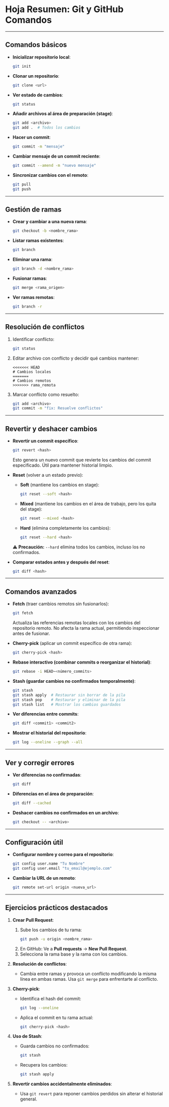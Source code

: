 # **Hoja Resumen: Git y GitHub Comandos**

---

## **Comandos básicos**

- **Inicializar repositorio local**:
  ```bash
  git init
  ```
- **Clonar un repositorio**:
  ```bash
  git clone <url>
  ```
- **Ver estado de cambios**:
  ```bash
  git status
  ```
- **Añadir archivos al área de preparación (stage)**:
  ```bash
  git add <archivo> 
  git add .  # Todos los cambios
  ```
- **Hacer un commit**:
  ```bash
  git commit -m "mensaje"
  ```
- **Cambiar mensaje de un commit reciente**:
  ```bash
  git commit --amend -m "nuevo mensaje"
  ```
- **Sincronizar cambios con el remoto**:
  ```bash
  git pull
  git push
  ```

---

## **Gestión de ramas**

- **Crear y cambiar a una nueva rama**:
  ```bash
  git checkout -b <nombre_rama>
  ```
- **Listar ramas existentes**:
  ```bash
  git branch
  ```
- **Eliminar una rama**:
  ```bash
  git branch -d <nombre_rama>
  ```
- **Fusionar ramas**:
  ```bash
  git merge <rama_origen>
  ```
- **Ver ramas remotas**:
  ```bash
  git branch -r
  ```

---

## **Resolución de conflictos**

1. Identificar conflicto:
   ```bash
   git status
   ```
2. Editar archivo con conflicto y decidir qué cambios mantener:
   ```text
   <<<<<<< HEAD
   # Cambios locales
   =======
   # Cambios remotos
   >>>>>>> rama_remota
   ```
3. Marcar conflicto como resuelto:
   ```bash
   git add <archivo>
   git commit -m "fix: Resuelve conflictos"
   ```

---

## **Revertir y deshacer cambios**

- **Revertir un commit específico**:
  ```bash
  git revert <hash>
  ```
  Esto genera un nuevo commit que revierte los cambios del commit especificado. Útil para mantener historial limpio.

- **Reset** (volver a un estado previo):
  - **Soft** (mantiene los cambios en stage):
    ```bash
    git reset --soft <hash>
    ```
  - **Mixed** (mantiene los cambios en el área de trabajo, pero los quita del stage):
    ```bash
    git reset --mixed <hash>
    ```
  - **Hard** (elimina completamente los cambios):
    ```bash
    git reset --hard <hash>
    ```
  ⚠️ **Precaución:** `--hard` elimina todos los cambios, incluso los no confirmados.

- **Comparar estados antes y después del reset**:
  ```bash
  git diff <hash>
  ```

---

## **Comandos avanzados**

- **Fetch** (traer cambios remotos sin fusionarlos):
  ```bash
  git fetch
  ```
  Actualiza las referencias remotas locales con los cambios del repositorio remoto. No afecta la rama actual, permitiendo inspeccionar antes de fusionar.

- **Cherry-pick** (aplicar un commit específico de otra rama):
  ```bash
  git cherry-pick <hash>
  ```
- **Rebase interactivo (combinar commits o reorganizar el historial)**:
  ```bash
  git rebase -i HEAD~<número_commits>
  ```
- **Stash (guardar cambios no confirmados temporalmente)**:
  ```bash
  git stash
  git stash apply  # Restaurar sin borrar de la pila
  git stash pop    # Restaurar y eliminar de la pila
  git stash list   # Mostrar los cambios guardados
  ```
- **Ver diferencias entre commits**:
  ```bash
  git diff <commit1> <commit2>
  ```
- **Mostrar el historial del repositorio**:
  ```bash
  git log --oneline --graph --all
  ```

---

## **Ver y corregir errores**

- **Ver diferencias no confirmadas**:
  ```bash
  git diff
  ```
- **Diferencias en el área de preparación**:
  ```bash
  git diff --cached
  ```
- **Deshacer cambios no confirmados en un archivo**:
  ```bash
  git checkout -- <archivo>
  ```

---

## **Configuración útil**

- **Configurar nombre y correo para el repositorio**:
  ```bash
  git config user.name "Tu Nombre"
  git config user.email "tu_email@ejemplo.com"
  ```
- **Cambiar la URL de un remoto**:
  ```bash
  git remote set-url origin <nueva_url>
  ```

---

## **Ejercicios prácticos destacados**

1. **Crear Pull Request**:
   1. Sube los cambios de tu rama:
      ```bash
      git push -u origin <nombre_rama>
      ```
   2. En GitHub: Ve a **Pull requests** → **New Pull Request**.
   3. Selecciona la rama base y la rama con los cambios.

2. **Resolución de conflictos**:
   - Cambia entre ramas y provoca un conflicto modificando la misma línea en ambas ramas. Usa `git merge` para enfrentarte al conflicto.

3. **Cherry-pick**:
   - Identifica el hash del commit:
     ```bash
     git log --oneline
     ```
   - Aplica el commit en tu rama actual:
     ```bash
     git cherry-pick <hash>
     ```

4. **Uso de Stash**:
   - Guarda cambios no confirmados:
     ```bash
     git stash
     ```
   - Recupera los cambios:
     ```bash
     git stash apply
     ```

5. **Revertir cambios accidentalmente eliminados**:
   - Usa `git revert` para reponer cambios perdidos sin alterar el historial general.

